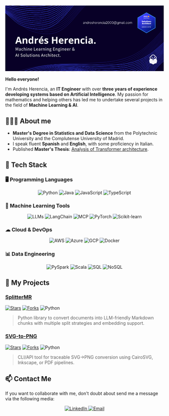 ![My banner](./banner.png)

**Hello everyone!**

I'm Andrés Herencia, an **IT Engineer** with over **three years of experience developing systems based on Artificial Intelligence**. My passion for mathematics and helping others has led me to undertake several projects in the field of **Machine Learning & AI**.

## 👨🏽‍💻 About me

* **Master's Degree in Statistics and Data Science** from the Polytechnic University and the Complutense University of Madrid.
* I speak fluent **Spanish** and **English**, with some proficiency in Italian.
* Published **Master's Thesis**: [Analysis of Transformer architecture](https://docta.ucm.es/entities/publication/093fac7e-17fa-4d56-94ab-c984067ad3ac).

## 🎯 Tech Stack

### 🖥 Programming Languages

<p align="center">
  <img src="https://img.shields.io/badge/Python-3776AB?style=for-the-badge&logo=python&logoColor=white" alt="Python" />
  <img src="https://img.shields.io/badge/java-%23ED8B00.svg?style=for-the-badge&logo=openjdk&logoColor=white" alt="Java" />
  <img src="https://img.shields.io/badge/JavaScript-F7DF1E?style=for-the-badge&logo=javascript&logoColor=black" alt="JavaScript" />
  <img src="https://img.shields.io/badge/TypeScript-3178C6?style=for-the-badge&logo=typescript&logoColor=white" alt="TypeScript" />
</p>

### 🤖 Machine Learning Tools
<p align="center">
  <img src="https://img.shields.io/badge/LLMs-8A2BE2?style=for-the-badge&logo=ai&logoColor=white" alt="LLMs" />
  <img src="https://img.shields.io/badge/LangChain-FF9900?style=for-the-badge&logo=langchain&logoColor=white" alt="LangChain" />
  <img src="https://img.shields.io/badge/MCP-4B8BBE?style=for-the-badge&logo=cloud&logoColor=white" alt="MCP" />
  <img src="https://img.shields.io/badge/PyTorch-EE4C2C?style=for-the-badge&logo=pytorch&logoColor=white" alt="PyTorch" />
  <img src="https://img.shields.io/badge/Scikit--learn-F7931E?style=for-the-badge&logo=scikitlearn&logoColor=white" alt="Scikit-learn" />
</p>

### ☁ Cloud & DevOps
<p align="center">
  <img src="https://img.shields.io/badge/AWS-232F3E?style=for-the-badge&logo=amazonaws&logoColor=white" alt="AWS" />
  <img src="https://img.shields.io/badge/Azure-007FFF?style=for-the-badge&logo=microsoft-azure&logoColor=white" alt="Azure" />
  <img src="https://img.shields.io/badge/GCP-4285F4?style=for-the-badge&logo=googlecloud&logoColor=white" alt="GCP" />
  <img src="https://img.shields.io/badge/Docker-2496ED?style=for-the-badge&logo=docker&logoColor=white" alt="Docker" />
</p>

### 📊 Data Engineering
<p align="center">
  <img src="https://img.shields.io/badge/PySpark-EE0000?style=for-the-badge&logo=apache-spark&logoColor=white" alt="PySpark" />
  <img src="https://img.shields.io/badge/Scala-DC322F?style=for-the-badge&logo=scala&logoColor=white" alt="Scala" />
  <img src="https://img.shields.io/badge/SQL-003B57?style=for-the-badge&logo=mysql&logoColor=white" alt="SQL" />
  <img src="https://img.shields.io/badge/-MongoDB-13aa52?style=for-the-badge&logo=mongodb&logoColor=white" alt="NoSQL" />
</p>

## 🚀 My Projects

### [SplitterMR](https://github.com/andreshere00/Splitter_MR)  
[![Stars](https://img.shields.io/github/stars/andreshere00/Splitter_MR?style=flat-square&color=yellow)](https://github.com/andreshere00/Splitter_MR/stargazers)
[![Forks](https://img.shields.io/github/forks/andreshere00/Splitter_MR?style=flat-square&color=blue)](https://github.com/andreshere00/Splitter_MR/network/members)
![Python](https://img.shields.io/badge/language-Python-3776AB?style=flat-square&logo=python&logoColor=white)

> Python library to convert documents into LLM-friendly Markdown chunks with multiple split strategies and embedding support.

### [SVG-to-PNG](https://github.com/andreshere00/SVG-to-PNG)  
[![Stars](https://img.shields.io/github/stars/andreshere00/SVG-to-PNG?style=flat-square&color=yellow)](https://github.com/andreshere00/SVG-to-PNG/stargazers)
[![Forks](https://img.shields.io/github/forks/andreshere00/SVG-to-PNG?style=flat-square&color=blue)](https://github.com/andreshere00/SVG-to-PNG/network/members)
![Python](https://img.shields.io/badge/language-Python-3776AB?style=flat-square&logo=python&logoColor=white)

> CLI/API tool for traceable SVG→PNG conversion using CairoSVG, Inkscape, or PDF pipelines.

## 📫 Contact Me

If you want to collaborate with me, don't doubt about send me a message via the following media:

<p align="center">
  <a href="https://linkedin.com/in/andres-herencia">
    <img src="https://skillicons.dev/icons?i=linkedin" alt="LinkedIn" width="48" height="48"/>
  </a>
  <a href="mailto:andresherencia2000@gmail.com">
    <img src="https://skillicons.dev/icons?i=gmail" alt="Email" width="48" height="48"/>
  </a>
</p>
